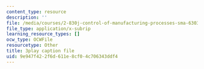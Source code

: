 ```yaml
---
content_type: resource
description: ''
file: /media/courses/2-830j-control-of-manufacturing-processes-sma-6303-spring-2008/9e947f422f6d611e8cf04c706343ddf4_LIADaqdI1Y8.srt
file_type: application/x-subrip
learning_resource_types: []
ocw_type: OCWFile
resourcetype: Other
title: 3play caption file
uid: 9e947f42-2f6d-611e-8cf0-4c706343ddf4
---
```

